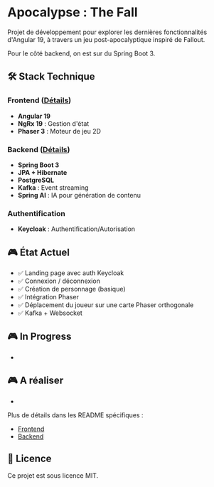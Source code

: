 # Apocalypse : The Fall

Projet de développement pour explorer les dernières fonctionnalités d'Angular 19, à travers un jeu post-apocalyptique
inspiré de Fallout.

Pour le côté backend, on est sur du Spring Boot 3.

## 🛠 Stack Technique

### Frontend ([Détails](frontend/README.md))

- **Angular 19**
- **NgRx 19** : Gestion d'état
- **Phaser 3** : Moteur de jeu 2D

### Backend ([Détails](backend/README.md))

- **Spring Boot 3**
- **JPA + Hibernate**
- **PostgreSQL**
- **Kafka** : Event streaming
- **Spring AI** : IA pour génération de contenu

### Authentification

- **Keycloak** : Authentification/Autorisation

## 🎮 État Actuel

- ✅ Landing page avec auth Keycloak
- ✅ Connexion / déconnexion
- ✅ Création de personnage (basique)
- ✅ Intégration Phaser
- ✅ Déplacement du joueur sur une carte Phaser orthogonale
- ✅ Kafka + Websocket

## 🎮 In Progress

-

## 🎮 A réaliser

-

Plus de détails dans les README spécifiques :

- [Frontend](frontend/README.md)
- [Backend](backend/README.md)

## 📄 Licence

Ce projet est sous licence MIT. 